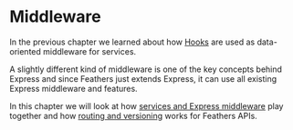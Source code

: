# Middleware

In the previous chapter we learned about how [Hooks](../hooks/readme.md) are used as data-oriented middleware for services.

A slightly different kind of middleware is one of the key concepts behind Express and since Feathers just extends Express, it can use all existing Express middleware and features.

In this chapter we will look at how [services and Express middleware](express.md) play together and how [routing and versioning](routing.md) works for Feathers APIs.
